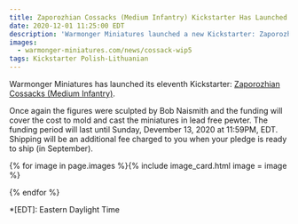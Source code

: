 ```yaml
---
title: Zaporozhian Cossacks (Medium Infantry) Kickstarter Has Launched!
date: 2020-12-01 11:25:00 EDT
description: 'Warmonger Miniatures launched a new Kickstarter: Zaporozhian  Cossacks (Medium Infantry).'
images:
  - warmonger-miniatures.com/news/cossack-wip5
tags: Kickstarter Polish-Lithuanian
---
```

Warmonger Miniatures has launched its eleventh Kickstarter: [Zaporozhian Cossacks (Medium Infantry)](https://www.kickstarter.com/projects/1765086496/10mm-zaporozhian-cossacks-medium-infantry).

Once again the figures were sculpted by Bob Naismith and the funding will cover the cost to mold and cast the miniatures in lead free pewter. The funding period will last until Sunday, Devember 13, 2020 at 11:59<abbr>PM</abbr>, EDT. Shipping will be an additional fee charged to you when your pledge is ready to ship (in September).

{% for image in page.images %}{% include image_card.html image = image %}

{% endfor %}

*[EDT]: Eastern Daylight Time
